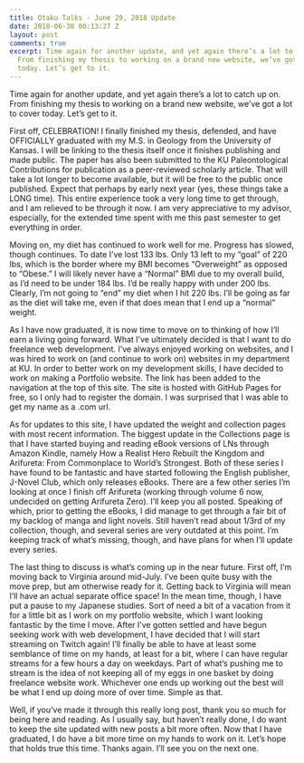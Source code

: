 ```yaml
---
title: Otaku Talks - June 29, 2018 Update
date: 2018-06-30 00:13:27 Z
layout: post
comments: true
excerpt: Time again for another update, and yet again there’s a lot to catch up on.
  From finishing my thesis to working on a brand new website, we’ve got a lot to cover
  today. Let’s get to it.
---
```


<p>Time again for another update, and yet again there’s a lot to catch up on. From finishing my thesis to working on a brand new website, we’ve got a lot to cover today. Let’s get to it.</p><p>First off, CELEBRATION! I finally finished my thesis, defended, and have OFFICIALLY graduated with my M.S. in Geology from the University of Kansas. I will be linking to the thesis itself once it finishes publishing and made public. The paper has also been submitted to the KU Paleontological Contributions for publication as a peer-reviewed scholarly article. That will take a lot longer to become available, but it will be free to the public once published. Expect that perhaps by early next year (yes, these things take a LONG time). This entire experience took a very long time to get through, and I am relieved to be through it now. I am very appreciative to my advisor, especially, for the extended time spent with me this past semester to get everything in order.</p><p>Moving on, my diet has continued to work well for me. Progress has slowed, though continues. To date I’ve lost 133 lbs. Only 13 left to my “goal” of 220 lbs, which is the border where my BMI becomes “Overweight” as opposed to “Obese.” I will likely never have a “Normal” BMI due to my overall build, as I’d need to be under 184 lbs. I’d be really happy with under 200 lbs. Clearly, I’m not going to “end” my diet when I hit 220 lbs. I’ll be going as far as the diet will take me, even if that does mean that I end up a “normal” weight.</p><p>As I have now graduated, it is now time to move on to thinking of how I’ll earn a living going forward. What I’ve ultimately decided is that I want to do freelance web development. I’ve always enjoyed working on websites, and I was hired to work on (and continue to work on) websites in my department at KU. In order to better work on my development skills, I have decided to work on making a Portfolio website. The link has been added to the navigation at the top of this site. The site is hosted with GitHub Pages for free, so I only had to register the domain. I was surprised that I was able to get my name as a .com url.</p><p>As for updates to this site, I have updated the weight and collection pages with most recent information. The biggest update in the Collections page is that I have started buying and reading eBook versions of LNs through Amazon Kindle, namely How a Realist Hero Rebuilt the Kingdom and Arifureta: From Commonplace to World’s Strongest. Both of these series I have found to be fantastic and have started following the English publisher, J-Novel Club, which only releases eBooks. There are a few other series I’m looking at once I finish off Arifureta (working through volume 6 now, undecided on getting Arifureta Zero). I’ll keep you all posted. Speaking of which, prior to getting the eBooks, I did manage to get through a fair bit of my backlog of manga and light novels. Still haven’t read about 1/3rd of my collection, though, and several series are very outdated at this point. I’m keeping track of what’s missing, though, and have plans for when I’ll update every series.</p><p>The last thing to discuss is what’s coming up in the near future. First off, I’m moving back to Virginia around mid-July. I’ve been quite busy with the move prep, but am otherwise ready for it. Getting back to Virginia will mean I’ll have an actual separate office space! In the mean time, though, I have put a pause to my Japanese studies. Sort of need a bit of a vacation from it for a little bit as I work on my portfolio website, which I want looking fantastic by the time I move. After I’ve gotten settled and have begun seeking work with web development, I have decided that I will start streaming on Twitch again! I’ll finally be able to have at least some semblance of time on my hands, at least for a bit, where I can have regular streams for a few hours a day on weekdays. Part of what’s pushing me to stream is the idea of not keeping all of my eggs in one basket by doing freelance website work. Whichever one ends up working out the best will be what I end up doing more of over time. Simple as that.</p><p>Well, if you’ve made it through this really long post, thank you so much for being here and reading. As I usually say, but haven’t really done, I do want to keep the site updated with new posts a bit more often. Now that I have graduated, I do have a bit more time on my hands to work on it. Let’s hope that holds true this time. Thanks again. I’ll see you on the next one.</p>
